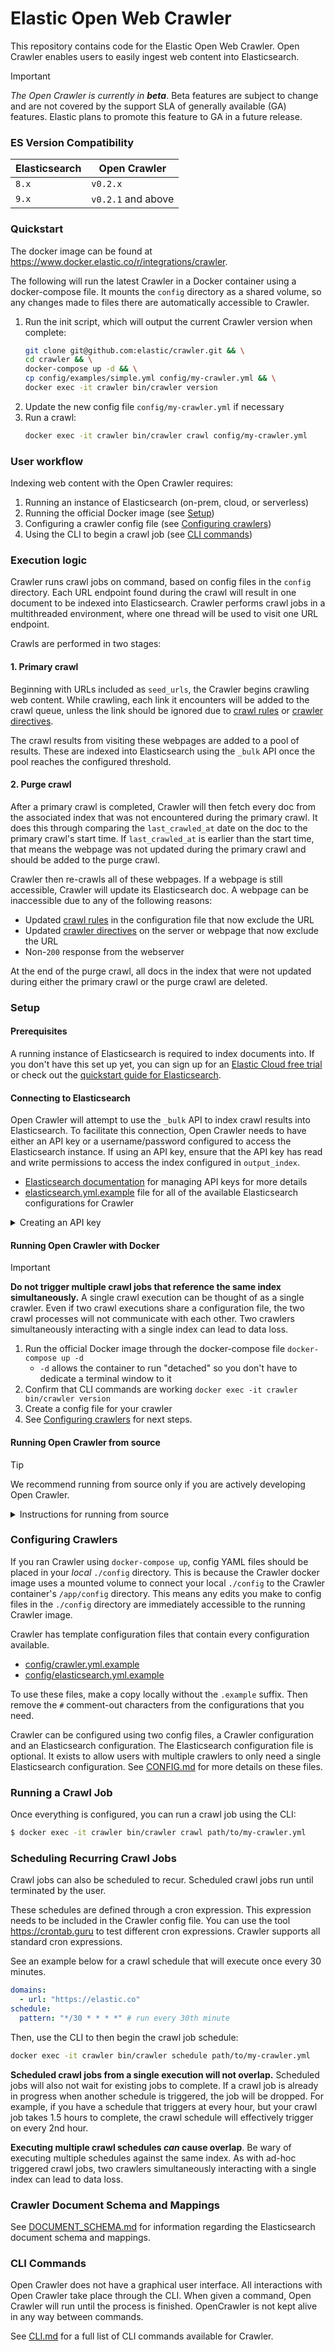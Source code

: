 # Elastic Open Web Crawler

This repository contains code for the Elastic Open Web Crawler.
Open Crawler enables users to easily ingest web content into Elasticsearch.

> [!IMPORTANT]
> _The Open Crawler is currently in **beta**_.
Beta features are subject to change and are not covered by the support SLA of generally available (GA) features.
Elastic plans to promote this feature to GA in a future release.

### ES Version Compatibility

| Elasticsearch | Open Crawler       |
|---------------|--------------------|
| `8.x`         | `v0.2.x`           |
| `9.x`         | `v0.2.1` and above |

### Quickstart

The docker image can be found at https://www.docker.elastic.co/r/integrations/crawler.

The following will run the latest Crawler in a Docker container using a docker-compose file.
It mounts the `config` directory as a shared volume, so any changes made to files there are automatically accessible to Crawler.

1. Run the init script, which will output the current Crawler version when complete:
    ```bash
    git clone git@github.com:elastic/crawler.git && \
    cd crawler && \
    docker-compose up -d && \
    cp config/examples/simple.yml config/my-crawler.yml && \
    docker exec -it crawler bin/crawler version
    ```
2. Update the new config file `config/my-crawler.yml` if necessary
3. Run a crawl:
    ```bash
    docker exec -it crawler bin/crawler crawl config/my-crawler.yml
    ```

### User workflow

Indexing web content with the Open Crawler requires:

1. Running an instance of Elasticsearch (on-prem, cloud, or serverless)
2. Running the official Docker image (see [Setup](#setup))
3. Configuring a crawler config file (see [Configuring crawlers](#configuring-crawlers))
4. Using the CLI to begin a crawl job (see [CLI commands](#cli-commands))

### Execution logic

Crawler runs crawl jobs on command, based on config files in the `config` directory.
Each URL endpoint found during the crawl will result in one document to be indexed into Elasticsearch.
Crawler performs crawl jobs in a multithreaded environment, where one thread will be used to visit one URL endpoint.

Crawls are performed in two stages:

#### 1. Primary crawl

Beginning with URLs included as `seed_urls`, the Crawler begins crawling web content.
While crawling, each link it encounters will be added to the crawl queue, unless the link should be ignored due to [crawl rules](./docs/features/CRAWL_RULES.md) or [crawler directives](./docs/features/CRAWLER_DIRECTIVES.md).

The crawl results from visiting these webpages are added to a pool of results.
These are indexed into Elasticsearch using the `_bulk` API once the pool reaches the configured threshold.

#### 2. Purge crawl

After a primary crawl is completed, Crawler will then fetch every doc from the associated index that was not encountered during the primary crawl.
It does this through comparing the `last_crawled_at` date on the doc to the primary crawl's start time.
If `last_crawled_at` is earlier than the start time, that means the webpage was not updated during the primary crawl and should be added to the purge crawl.

Crawler then re-crawls all of these webpages.
If a webpage is still accessible, Crawler will update its Elasticsearch doc.
A webpage can be inaccessible due to any of the following reasons:

- Updated [crawl rules](./docs/features/CRAWL_RULES.md) in the configuration file that now exclude the URL
- Updated [crawler directives](./docs/features/CRAWLER_DIRECTIVES.md) on the server or webpage that now exclude the URL
- Non-`200` response from the webserver

At the end of the purge crawl, all docs in the index that were not updated during either the primary crawl or the purge crawl are deleted.

### Setup

#### Prerequisites

A running instance of Elasticsearch is required to index documents into.
If you don't have this set up yet, you can sign up for an [Elastic Cloud free trial](https://www.elastic.co/cloud/cloud-trial-overview) or check out the [quickstart guide for Elasticsearch](https://www.elastic.co/guide/en/elasticsearch/reference/master/quickstart.html).

#### Connecting to Elasticsearch

Open Crawler will attempt to use the `_bulk` API to index crawl results into Elasticsearch.
To facilitate this connection, Open Crawler needs to have either an API key or a username/password configured to access the Elasticsearch instance.
If using an API key, ensure that the API key has read and write permissions to access the index configured in `output_index`.

- [Elasticsearch documentation](https://www.elastic.co/guide/en/elasticsearch/reference/current/security-api-create-api-key.html) for managing API keys for more details
- [elasticsearch.yml.example](config/elasticsearch.yml.example) file for all of the available Elasticsearch configurations for Crawler

<details>
  <summary>Creating an API key</summary>
  Here is an example of creating an API key with minimal permissions for Open Crawler.
  This will return a JSON with an `encoded` key.
  The value of `encoded` is what Open Crawler can use in its configuration.

  ```bash
  POST /_security/api_key
  {
    "name": "my-api-key",
    "role_descriptors": { 
      "my-crawler-role": {
        "cluster": ["all"],
        "indices": [
          {
            "names": ["my-crawler-index-name"],
            "privileges": ["all"]
          }
        ]
      }
    },
    "metadata": {
      "application": "my-crawler"
    }
  }
  ```
</details>

#### Running Open Crawler with Docker

> [!IMPORTANT]
> **Do not trigger multiple crawl jobs that reference the same index simultaneously.**
A single crawl execution can be thought of as a single crawler.
Even if two crawl executions share a configuration file, the two crawl processes will not communicate with each other.
Two crawlers simultaneously interacting with a single index can lead to data loss.

1. Run the official Docker image through the docker-compose file `docker-compose up -d`
    - `-d` allows the container to run "detached" so you don't have to dedicate a terminal window to it
2. Confirm that CLI commands are working `docker exec -it crawler bin/crawler version` 
3. Create a config file for your crawler
4. See [Configuring crawlers](#configuring-crawlers) for next steps.

#### Running Open Crawler from source

> [!TIP]
> We recommend running from source only if you are actively developing Open Crawler.

<details>
  <summary>Instructions for running from source</summary>
  ℹ️ Open Crawler uses both JRuby and Java.
  We recommend using version managers for both.
  When developing Open Crawler we use <b>rbenv</b> and <b>jenv</b>.
  There are instructions for setting up these env managers here:

  - [Official documentation for installing jenv](https://www.jenv.be/)
  - [Official documentation for installing rbenv](https://github.com/rbenv/rbenv?tab=readme-ov-file#installation)

  1. Clone the repository: `git clone https://github.com/elastic/crawler.git`
  2. Go to the root of the Open Crawler directory and check the expected Java and Ruby versions are being used:
      ```bash
      # should output the same version as `.ruby-version`
      $ ruby --version

      # should output the same version as `.java-version`
      $ java -version
      ```

  3. If the versions seem correct, you can install dependencies:
      ```bash
      $ make install
      ```

     You can also use the env variable `CRAWLER_MANAGE_ENV` to have the install script automatically check whether `rbenv` and `jenv` are installed, and that the correct versions are running on both:
     Doing this requires that you use both `rbenv` and `jenv` in your local setup.

      ```bash
      $ CRAWLER_MANAGE_ENV=true make install
      ```
</details>

### Configuring Crawlers

If you ran Crawler using `docker-compose up`, config YAML files should be placed in your _local_ `./config` directory.
This is because the Crawler docker image uses a mounted volume to connect your local `./config` to the Crawler container's `/app/config` directory.
This means any edits you make to config files in the `./config` directory are immediately accessible to the running Crawler image.

Crawler has template configuration files that contain every configuration available.

- [config/crawler.yml.example](config/crawler.yml.example)
- [config/elasticsearch.yml.example](config/elasticsearch.yml.example)

To use these files, make a copy locally without the `.example` suffix.
Then remove the `#` comment-out characters from the configurations that you need.

Crawler can be configured using two config files, a Crawler configuration and an Elasticsearch configuration.
The Elasticsearch configuration file is optional.
It exists to allow users with multiple crawlers to only need a single Elasticsearch configuration.
See [CONFIG.md](docs/CONFIG.md) for more details on these files.

### Running a Crawl Job

Once everything is configured, you can run a crawl job using the CLI:

```bash
$ docker exec -it crawler bin/crawler crawl path/to/my-crawler.yml
```

### Scheduling Recurring Crawl Jobs

Crawl jobs can also be scheduled to recur.
Scheduled crawl jobs run until terminated by the user.

These schedules are defined through a cron expression.
This expression needs to be included in the Crawler config file.
You can use the tool https://crontab.guru to test different cron expressions.
Crawler supports all standard cron expressions.

See an example below for a crawl schedule that will execute once every 30 minutes.

```yaml
domains:
  - url: "https://elastic.co"
schedule:
  pattern: "*/30 * * * *" # run every 30th minute
```

Then, use the CLI to then begin the crawl job schedule:

```bash
docker exec -it crawler bin/crawler schedule path/to/my-crawler.yml
```

**Scheduled crawl jobs from a single execution will not overlap.**
Scheduled jobs will also not wait for existing jobs to complete.
If a crawl job is already in progress when another schedule is triggered, the job will be dropped.
For example, if you have a schedule that triggers at every hour, but your crawl job takes 1.5 hours to complete, the crawl schedule will effectively trigger on every 2nd hour.

**Executing multiple crawl schedules _can_ cause overlap**.
Be wary of executing multiple schedules against the same index.
As with ad-hoc triggered crawl jobs, two crawlers simultaneously interacting with a single index can lead to data loss.

### Crawler Document Schema and Mappings

See [DOCUMENT_SCHEMA.md](docs/DOCUMENT_SCHEMA.md) for information regarding the Elasticsearch document schema and mappings.

### CLI Commands

Open Crawler does not have a graphical user interface.
All interactions with Open Crawler take place through the CLI.
When given a command, Open Crawler will run until the process is finished.
OpenCrawler is not kept alive in any way between commands.

See [CLI.md](docs/CLI.md) for a full list of CLI commands available for Crawler.
